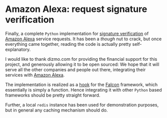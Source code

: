# Amazon Alexa: request signature verification

Finally, a complete `Python` implementation for [signature verification][1] of [Amazon Alexa][0] service requests. It has been a *though* nut to crack, but once everything came together, reading the code is actually pretty self-explanatory.

I would like to thank dizmo.com for providing the financial support for this project, and generously allowing it to be open sourced: We hope that it will serve all the other companies and people out there, integrating their services with [Amazon Alexa][0].

[0]: https://developer.amazon.com/alexa

[1]: https://developer.amazon.com/docs/custom-skills/host-a-custom-skill-as-a-web-service.html#checking-the-signature-of-the-request

The implementation is realized as a [hook][3] for the [Falcon][4] framework, which essentially is simply a function. Hence integrating it with other `Python` based frameworks should be pretty straight forward.

[3]: https://falcon.readthedocs.io/en/stable/api/hooks.html
[4]: https://falconframework.org/

Further, a local `redis` instance has been used for demonstration purposes, but in general any caching mechanism should do.
